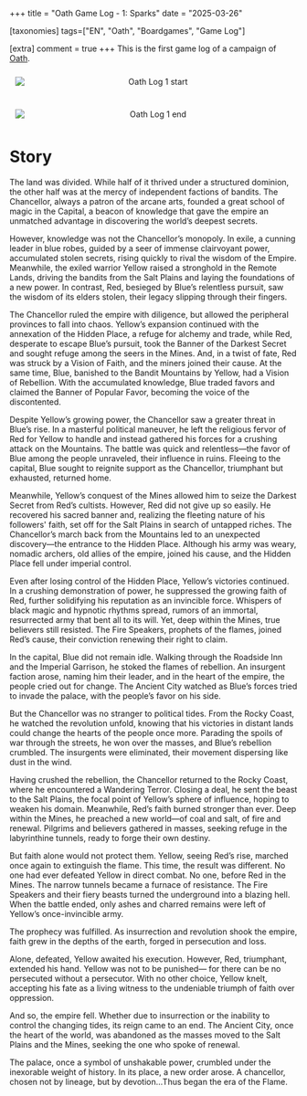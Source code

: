 +++
title = "Oath Game Log - 1: Sparks"
date = "2025-03-26"

[taxonomies]
tags=["EN", "Oath", "Boardgames", "Game Log"]


[extra]
comment = true
+++
This is the first game log of a campaign of [Oath](https://boardgamegeek.com/boardgame/291572/oath).
<div style="text-align: center; display: flex; justify-content: center; gap: 20px; flex-wrap: wrap;">
    <img src="https://cf.geekdo-images.com/HwP2lq33Mw5pgMyPZdXhcA__imagepage/img/xlN6iB9GfiNPgZRXk910BACmccc=/fit-in/900x600/filters:no_upscale():strip_icc()/pic8791828.jpg" alt="Oath Log 1 start" style="max-width: 100%; height: auto; flex: 1 1 45%; margin: 10px;" />
    <img src="https://cf.geekdo-images.com/VCMh08WtpUeylVnHGmP5UA__imagepage/img/Wut72ZvafbOHkIdKGFwkxobH37g=/fit-in/900x600/filters:no_upscale():strip_icc()/pic8791835.jpg" alt="Oath Log 1 end" style="max-width: 100%; height: auto; flex: 1 1 45%; margin: 10px;" />
</div>



# Story

The land was divided. While half of it thrived under a structured dominion, the other half was at the mercy of independent factions of bandits. The Chancellor, always a patron of the arcane arts, founded a great school of magic in the Capital, a beacon of knowledge that gave the empire an unmatched advantage in discovering the world’s deepest secrets.

However, knowledge was not the Chancellor’s monopoly. In exile, a cunning leader in blue robes, guided by a seer of immense clairvoyant power, accumulated stolen secrets, rising quickly to rival the wisdom of the Empire. Meanwhile, the exiled warrior Yellow raised a stronghold in the Remote Lands, driving the bandits from the Salt Plains and laying the foundations of a new power. In contrast, Red, besieged by Blue’s relentless pursuit, saw the wisdom of its elders stolen, their legacy slipping through their fingers.

The Chancellor ruled the empire with diligence, but allowed the peripheral provinces to fall into chaos. Yellow’s expansion continued with the annexation of the Hidden Place, a refuge for alchemy and trade, while Red, desperate to escape Blue’s pursuit, took the Banner of the Darkest Secret and sought refuge among the seers in the Mines. And, in a twist of fate, Red was struck by a Vision of Faith, and the miners joined their cause. At the same time, Blue, banished to the Bandit Mountains by Yellow, had a Vision of Rebellion. With the accumulated knowledge, Blue traded favors and claimed the Banner of Popular Favor, becoming the voice of the discontented.

Despite Yellow’s growing power, the Chancellor saw a greater threat in Blue’s rise. In a masterful political maneuver, he left the religious fervor of Red for Yellow to handle and instead gathered his forces for a crushing attack on the Mountains. The battle was quick and relentless—the favor of Blue among the people unraveled, their influence in ruins. Fleeing to the capital, Blue sought to reignite support as the Chancellor, triumphant but exhausted, returned home.

Meanwhile, Yellow’s conquest of the Mines allowed him to seize the Darkest Secret from Red’s cultists. However, Red did not give up so easily. He recovered his sacred banner and, realizing the fleeting nature of his followers' faith, set off for the Salt Plains in search of untapped riches. The Chancellor’s march back from the Mountains led to an unexpected discovery—the entrance to the Hidden Place. Although his army was weary, nomadic archers, old allies of the empire, joined his cause, and the Hidden Place fell under imperial control.

Even after losing control of the Hidden Place, Yellow’s victories continued. In a crushing demonstration of power, he suppressed the growing faith of Red, further solidifying his reputation as an invincible force. Whispers of black magic and hypnotic rhythms spread, rumors of an immortal, resurrected army that bent all to its will. Yet, deep within the Mines, true believers still resisted. The Fire Speakers, prophets of the flames, joined Red’s cause, their conviction renewing their right to claim.

In the capital, Blue did not remain idle. Walking through the Roadside Inn and the Imperial Garrison, he stoked the flames of rebellion. An insurgent faction arose, naming him their leader, and in the heart of the empire, the people cried out for change. The Ancient City watched as Blue’s forces tried to invade the palace, with the people’s favor on his side.

But the Chancellor was no stranger to political tides. From the Rocky Coast, he watched the revolution unfold, knowing that his victories in distant lands could change the hearts of the people once more. Parading the spoils of war through the streets, he won over the masses, and Blue’s rebellion crumbled. The insurgents were eliminated, their movement dispersing like dust in the wind.

Having crushed the rebellion, the Chancellor returned to the Rocky Coast, where he encountered a Wandering Terror. Closing a deal, he sent the beast to the Salt Plains, the focal point of Yellow’s sphere of influence, hoping to weaken his domain. Meanwhile, Red’s faith burned stronger than ever. Deep within the Mines, he preached a new world—of coal and salt, of fire and renewal. Pilgrims and believers gathered in masses, seeking refuge in the labyrinthine tunnels, ready to forge their own destiny.

But faith alone would not protect them. Yellow, seeing Red’s rise, marched once again to extinguish the flame. This time, the result was different. No one had ever defeated Yellow in direct combat. No one, before Red in the Mines. The narrow tunnels became a furnace of resistance. The Fire Speakers and their fiery beasts turned the underground into a blazing hell. When the battle ended, only ashes and charred remains were left of Yellow’s once-invincible army.

The prophecy was fulfilled. As insurrection and revolution shook the empire, faith grew in the depths of the earth, forged in persecution and loss.

Alone, defeated, Yellow awaited his execution. However, Red, triumphant, extended his hand. Yellow was not to be punished— for there can be no persecuted without a persecutor. With no other choice, Yellow knelt, accepting his fate as a living witness to the undeniable triumph of faith over oppression.

And so, the empire fell. Whether due to insurrection or the inability to control the changing tides, its reign came to an end. The Ancient City, once the heart of the world, was abandoned as the masses moved to the Salt Plains and the Mines, seeking the one who spoke of renewal.

The palace, once a symbol of unshakable power, crumbled under the inexorable weight of history. In its place, a new order arose. A chancellor, chosen not by lineage, but by devotion...Thus began the era of the Flame.